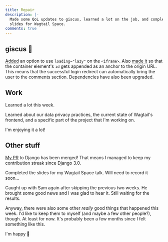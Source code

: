 ```yaml
---
title: Repair
description: |-
  Made some QoL updates to giscus, learned a lot on the job, and completed my
  slides for Wagtail Space.
comments: true
---
```


## giscus 💎

[Added][lazy-pr] an option to use `loading="lazy"` on the `<iframe>`. Also
[made it][anchor-pr] so that the container element's `id` gets appended as an
anchor to the origin URL. This means that the successful login redirect
can automatically bring the user to the comments section. Dependencies have also
been upgraded.

## Work

Learned a lot this week.

Learned about our data privacy practices, the current state of Wagtail's
frontend, and a specific part of the project that I'm working on.

I'm enjoying it a lot!

## Other stuff

[My PR][haskey-pr] to Django has been merged! That means I managed to keep my
contribution streak since Django 3.0.

Completed the slides for my Wagtail Space talk. Will need to record it soon...

Caught up with Sam again after skipping the previous two weeks. He brought some
good news and I was glad to hear it. Still waiting for the results.

Anyway, there were also some other _really_ good things that happened this week.
I'd like to keep them to myself (and maybe a few other people?), though. At
least for now. It's probably been a few months since I felt something like this.

I'm happy 🥰

[lazy-pr]: https://github.com/giscus/giscus/pull/438
[anchor-pr]: https://github.com/giscus/giscus/pull/439
[haskey-pr]: https://github.com/django/django/pull/15503
